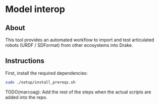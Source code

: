# Model interop

## About

This tool provides an automated workflow to import and test articulated robots (URDF / SDFormat) from other ecosystems into Drake.

## Instructions

First, install the required dependencies:

```sh
sudo ./setup/install_prereqs.sh
```

TODO(marcoag): Add the rest of the steps when the actual scripts are added into the repo.

